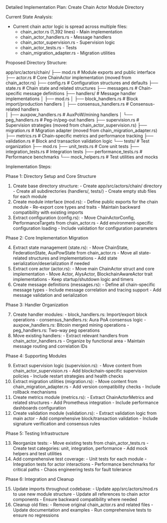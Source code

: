 Detailed Implementation Plan: Create Chain Actor Module Directory

  Current State Analysis:

  - Current chain actor logic is spread across multiple files:
    - chain_actor.rs (1,392 lines) - Main implementation
    - chain_actor_handlers.rs - Message handlers
    - chain_actor_supervision.rs - Supervision logic
    - chain_actor_tests.rs - Tests
    - chain_migration_adapter.rs - Migration utilities

  Proposed Directory Structure:

  app/src/actors/chain/
  ├── mod.rs                    # Module exports and public interface
  ├── actor.rs                  # Core ChainActor implementation (moved from chain_actor.rs)
  ├── config.rs                 # Configuration structures and defaults
  ├── state.rs                  # Chain state and related structures
  ├── messages.rs               # Chain-specific message definitions
  ├── handlers/                 # Message handler implementations
  │   ├── mod.rs
  │   ├── block_handlers.rs     # Block import/production handlers
  │   ├── consensus_handlers.rs # Consensus-related handlers  
  │   ├── auxpow_handlers.rs    # AuxPoW/mining handlers
  │   └── peg_handlers.rs       # Peg-in/peg-out handlers
  ├── supervision.rs            # Supervision strategies (moved from chain_actor_supervision.rs)
  ├── migration.rs              # Migration adapter (moved from chain_migration_adapter.rs)
  ├── metrics.rs                # Chain-specific metrics and performance tracking
  ├── validation.rs             # Block and transaction validation logic
  └── tests/                    # Test organization
      ├── mod.rs
      ├── unit_tests.rs         # Core unit tests
      ├── integration_tests.rs  # Integration tests
      ├── performance_tests.rs  # Performance benchmarks
      └── mock_helpers.rs       # Test utilities and mocks

  Implementation Steps:

  Phase 1: Directory Setup and Core Structure

  1. Create base directory structure:
    - Create app/src/actors/chain/ directory
    - Create all subdirectories (handlers/, tests/)
    - Create empty stub files for each module
  2. Create module interface (mod.rs):
    - Define public exports for the chain module
    - Re-export core types and traits
    - Maintain backward compatibility with existing imports
  3. Extract configuration (config.rs):
    - Move ChainActorConfig, PerformanceTargets from chain_actor.rs
    - Add environment-specific configuration loading
    - Include validation for configuration parameters

  Phase 2: Core Implementation Migration

  4. Extract state management (state.rs):
    - Move ChainState, FederationState, AuxPowState from chain_actor.rs
    - Move all state-related structures and implementations
    - Add state serialization/deserialization if needed
  5. Extract core actor (actor.rs):
    - Move main ChainActor struct and core implementation
    - Move Actor, AlysActor, BlockchainAwareActor trait implementations
    - Keep startup/shutdown logic and timers
  6. Create message definitions (messages.rs):
    - Define all chain-specific message types
    - Include message correlation and tracing support
    - Add message validation and serialization

  Phase 3: Handler Organization

  7. Create handler modules:
    - block_handlers.rs: Import/export block operations
    - consensus_handlers.rs: Aura PoA consensus logic
    - auxpow_handlers.rs: Bitcoin merged mining operations
    - peg_handlers.rs: Two-way peg operations
  8. Move existing handlers:
    - Extract relevant handlers from chain_actor_handlers.rs
    - Organize by functional area
    - Maintain message routing and correlation IDs

  Phase 4: Supporting Modules

  9. Extract supervision logic (supervision.rs):
    - Move content from chain_actor_supervision.rs
    - Add blockchain-specific supervision policies
    - Include restart strategies and health checks
  10. Extract migration utilities (migration.rs):
    - Move content from chain_migration_adapter.rs
    - Add version compatibility checks
    - Include rollback mechanisms
  11. Create metrics module (metrics.rs):
    - Extract ChainActorMetrics and related structures
    - Add Prometheus integration
    - Include performance dashboards configuration
  12. Create validation module (validation.rs):
    - Extract validation logic from main actor
    - Add comprehensive block/transaction validation
    - Include signature verification and consensus rules

  Phase 5: Testing Infrastructure

  13. Reorganize tests:
    - Move existing tests from chain_actor_tests.rs
    - Create test categories: unit, integration, performance
    - Add mock helpers and test utilities
  14. Add comprehensive test coverage:
    - Unit tests for each module
    - Integration tests for actor interactions
    - Performance benchmarks for critical paths
    - Chaos engineering tests for fault tolerance

  Phase 6: Integration and Cleanup

  15. Update imports throughout codebase:
    - Update app/src/actors/mod.rs to use new module structure
    - Update all references to chain actor components
    - Ensure backward compatibility where needed
  16. Cleanup old files:
    - Remove original chain_actor.rs and related files
    - Update documentation and examples
    - Run comprehensive tests to ensure no regressions